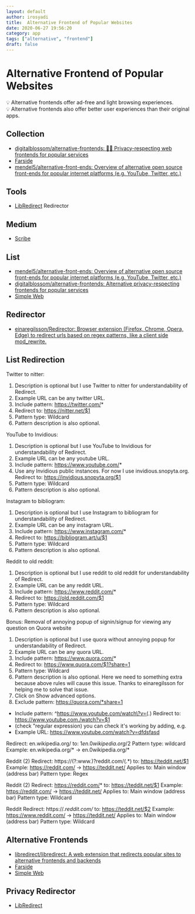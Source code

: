 ```yaml
---
layout: default
author: irosyadi
title:  Alternative Frontend of Popular Websites
date: 2020-06-27 19:56:20
category: app
tags: ["alternative", "frontend"]
draft: false
---
```


# Alternative Frontend of Popular Websites

💡 Alternative frontends offer ad-free and light browsing experiences.  
💡 Alternative frontends also offer better user experiences than their original apps.


## Collection
- [digitalblossom/alternative-frontends: 🔐🌐 Privacy-respecting web frontends for popular services](https://github.com/digitalblossom/alternative-frontends#quora)
- [Farside](https://farside.link/)
- [mendel5/alternative-front-ends: Overview of alternative open source front-ends for popular internet platforms (e.g. YouTube, Twitter, etc.)](https://github.com/mendel5/alternative-front-ends)

## Tools
- [LibRedirect](https://libredirect.github.io/)  Redirector

## Medium
- [Scribe](https://scribe.rip/)

## List
- [mendel5/alternative-front-ends: Overview of alternative open source front-ends for popular internet platforms (e.g. YouTube, Twitter, etc.)](https://github.com/mendel5/alternative-front-ends)
- [digitalblossom/alternative-frontends: Alternative privacy-respecting frontends for popular services](https://github.com/digitalblossom/alternative-frontends)
- [Simple Web](https://simple-web.org/)

## Redirector
- [einaregilsson/Redirector: Browser extension (Firefox, Chrome, Opera, Edge) to redirect urls based on regex patterns, like a client side mod_rewrite.](https://github.com/einaregilsson/Redirector)

## List Redirection
Twitter to nitter:
1. Description is optional but I use Twitter to nitter for understandability of Redirect.
2. Example URL can be any twitter URL.
3. Include pattern: https://twitter.com/*
4. Redirect to: https://nitter.net/$1
5. Pattern type: Wildcard
6. Pattern description is also optional.

 

YouTube to Invidious:
1. Description is optional but I use YouTube to Invidious for understandability of Redirect.
2. Example URL can be any youtube URL.
3. Include pattern: https://www.youtube.com/*
4. Use any Invidious public instances. For now I use invidious.snopyta.org.
Redirect to: https://invidious.snopyta.org/$1
5. Pattern type: Wildcard
6. Pattern description is also optional.

 

Instagram to bibliogram:
1. Description is optional but I use Instagram to bibliogram for understandability of Redirect.
2. Example URL can be any instagram URL.
3. Include pattern: https://www.instagram.com/*
4. Redirect to: https://bibliogram.art/u/$1
5. Pattern type: Wildcard
6. Pattern description is also optional.

 

Reddit to old reddit:
1. Description is optional but I use reddit to old reddit for understandability of Redirect.
2. Example URL can be any reddit URL.
3. Include pattern: https://www.reddit.com/*
4. Redirect to: https://old.reddit.com/$1
5. Pattern type: Wildcard
6. Pattern description is also optional.

 

Bonus: Removal of annoying popup of signin/signup for viewing any question on Quora website
1. Description is optional but I use quora without annoying popup for understandability of Redirect.
2. Example URL can be any quora URL.
3. Include pattern: https://www.quora.com/*
4. Redirect to: https://www.quora.com/$1?share=1
5. Pattern type: Wildcard
6. Pattern description is also optional.
Here we need to something extra because above rules will cause this issue. Thanks to einaregilsson for helping me to solve that issue.
7. Click on Show advanced options.
8. Exclude pattern: https://quora.com/*share=1

* Include pattern: ^https://www.youtube.com/watch\?v=(.)
Redirect to: https://www.youtube.com./watch?v=$1
* (check "regular expression)
you can check it's working by adding, e.g.
* Example URL: https://www.youtube.com/watch?v=dfdsfasd

Redirect: en.wikipedia.org/
to: $1en.0wikipedia.org/$2
Pattern type: wildcard
Example: en.wikipedia.org/* → en.0wikipedia.org/*

Reddit (2)
Redirect: https://(?:www\.)?reddit.com/(.*)
to: https://teddit.net/$1
Example: https://reddit.com/ → https://teddit.net/
Applies to: Main window (address bar)
Pattern type: Regex


Reddit (2)
Redirect: https://reddit.com/*
to: https://teddit.net/$1
Example: https://reddit.com/ → https://teddit.net/
Applies to: Main window (address bar)
Pattern type: Wildcard


Reddit
Redirect: https://*.reddit.com/*
to: https://teddit.net/$2
Example: https://www.reddit.com/ → https://teddit.net/
Applies to: Main window (address bar)
Pattern type: Wildcard


## Alternative Frontends
* [libredirect/libredirect: A web extension that redirects popular sites to alternative frontends and backends](https://github.com/libredirect/libredirect)
* [Farside](https://farside.link/)
* [Simple Web](https://simple-web.org/)

## Privacy Redirector
* [LibRedirect](https://libredirect.github.io/)